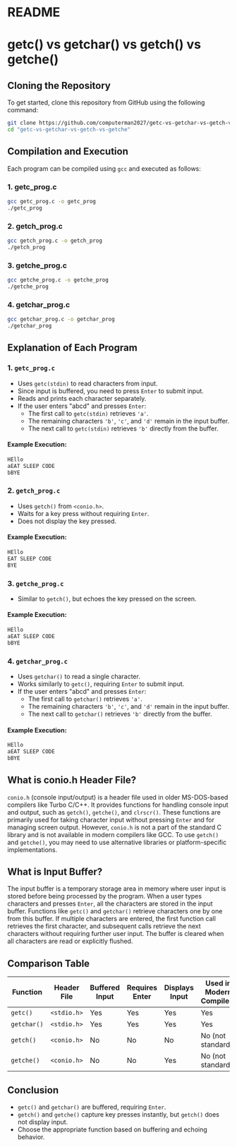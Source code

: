 # README

# getc() vs getchar() vs getch() vs getche()

## Cloning the Repository
To get started, clone this repository from GitHub using the following command:
```sh
git clone https://github.com/computerman2027/getc-vs-getchar-vs-getch-vs-getche.git
cd "getc-vs-getchar-vs-getch-vs-getche"
```

## Compilation and Execution
Each program can be compiled using `gcc` and executed as follows:

### 1. getc_prog.c
```sh
gcc getc_prog.c -o getc_prog
./getc_prog
```
### 2. getch_prog.c
```sh
gcc getch_prog.c -o getch_prog
./getch_prog
```
### 3. getche_prog.c
```sh
gcc getche_prog.c -o getche_prog
./getche_prog
```
### 4. getchar_prog.c
```sh
gcc getchar_prog.c -o getchar_prog
./getchar_prog
```

## Explanation of Each Program

### 1. `getc_prog.c`
- Uses `getc(stdin)` to read characters from input.
- Since input is buffered, you need to press `Enter` to submit input.
- Reads and prints each character separately.
- If the user enters "abcd" and presses `Enter`:
  - The first call to `getc(stdin)` retrieves `'a'`.
  - The remaining characters `'b'`, `'c'`, and `'d'` remain in the input buffer.
  - The next call to `getc(stdin)` retrieves `'b'` directly from the buffer.

#### Example Execution:
```sh
HEllo
aEAT SLEEP CODE
bBYE
```

### 2. `getch_prog.c`
- Uses `getch()` from `<conio.h>`.
- Waits for a key press without requiring `Enter`.
- Does not display the key pressed.

#### Example Execution:
```sh
HEllo
EAT SLEEP CODE
BYE
```

### 3. `getche_prog.c`
- Similar to `getch()`, but echoes the key pressed on the screen.

#### Example Execution:
```sh
HEllo
aEAT SLEEP CODE
bBYE
```

### 4. `getchar_prog.c`
- Uses `getchar()` to read a single character.
- Works similarly to `getc()`, requiring `Enter` to submit input.
- If the user enters "abcd" and presses `Enter`:
  - The first call to `getchar()` retrieves `'a'`.
  - The remaining characters `'b'`, `'c'`, and `'d'` remain in the input buffer.
  - The next call to `getchar()` retrieves `'b'` directly from the buffer.

#### Example Execution:
```sh
HEllo
aEAT SLEEP CODE
bBYE
```

## What is conio.h Header File?
`conio.h` (console input/output) is a header file used in older MS-DOS-based compilers like Turbo C/C++. It provides functions for handling console input and output, such as `getch()`, `getche()`, and `clrscr()`. These functions are primarily used for taking character input without pressing `Enter` and for managing screen output. However, `conio.h` is not a part of the standard C library and is not available in modern compilers like GCC. To use `getch()` and `getche()`, you may need to use alternative libraries or platform-specific implementations.

## What is Input Buffer?
The input buffer is a temporary storage area in memory where user input is stored before being processed by the program. When a user types characters and presses `Enter`, all the characters are stored in the input buffer. Functions like `getc()` and `getchar()` retrieve characters one by one from this buffer. If multiple characters are entered, the first function call retrieves the first character, and subsequent calls retrieve the next characters without requiring further user input. The buffer is cleared when all characters are read or explicitly flushed.

## Comparison Table
| Function  | Header File  | Buffered Input | Requires Enter | Displays Input | Used in Modern Compilers |
|-----------|-------------|---------------|---------------|---------------|------------------------|
| `getc()`  | `<stdio.h>`  | Yes           | Yes           | Yes           | Yes                    |
| `getchar()` | `<stdio.h>`  | Yes           | Yes           | Yes           | Yes                    |
| `getch()`  | `<conio.h>`  | No            | No            | No            | No (not standard)      |
| `getche()` | `<conio.h>`  | No            | No            | Yes           | No (not standard)      |


## Conclusion
- `getc()` and `getchar()` are buffered, requiring `Enter`.
- `getch()` and `getche()` capture key presses instantly, but `getch()` does not display input.
- Choose the appropriate function based on buffering and echoing behavior.

